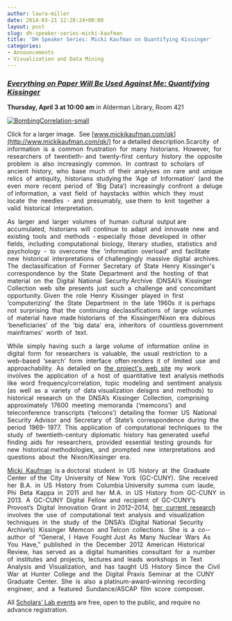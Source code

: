 ```yaml
---
author: laura-miller
date: 2014-03-21 12:28:24+00:00
layout: post
slug: dh-speaker-series-micki-kaufman
title: 'DH Speaker Series: Micki Kaufman on Quantifying Kissinger'
categories:
- Announcements
- Visualization and Data Mining
---
```


### [_**Everything on Paper Will Be Used Against Me: Quantifying Kissinger**_](http://www.mickikaufman.com/qk/)


**Thursday, April 3 at 10:00 am**
in Alderman Library, Room 421

[![BombingCorrelation-small](http://static.scholarslab.org/wp-content/uploads/2014/03/BombingCorrelation-big-300x177.jpg)](http://static.scholarslab.org/wp-content/uploads/2014/03/BombingCorrelation-big.jpg)

Click for a larger image.  See [www.mickikaufman.com/qk](http://www.mickikaufman.com/qk/) for a detailed description.Scarcity  of  information  is  a  common  frustration  for  many  historians.  However,  for  researchers  of  twentieth-­ and  twenty-­first  century  history  the  opposite  problem  is  also  increasingly  common.  In  contrast  to  scholars  of ancient  history,  who  base  much  of  their  analyses  on  rare  and  unique  relics  of  antiquity,  historians  studying the  ‘Age  of  Information’  (and  the  even  more  recent  period  of  ‘Big  Data’)  increasingly  confront  a  deluge  of information,  a  vast  field  of  haystacks  within  which  they  must  locate  the  needles  -­  and  presumably,  use them  to  knit  together  a  valid  historical  interpretation.

As  larger  and  larger  volumes  of  human  cultural  output are  accumulated,  historians  will  continue  to  adapt  and  innovate  new  and  existing  tools  and  methods  -­ especially  those  developed  in  other  fields,  including  computational  biology,  literary  studies,  statistics  and psychology  -­  to  overcome  the  ‘information  overload’  and  facilitate  new  historical  interpretations  of challengingly  massive  digital  archives.    The  declassification  of  Former  Secretary  of  State  Henry  Kissinger's correspondence  by  the  State  Department  and  the  hosting  of  that  material  on  the  Digital  National  Security Archive  (DNSA)’s  Kissinger  Collection  web  site  presents  just  such  a  challenge  and  concomitant  opportunity. Given  the  role  Henry  Kissinger  played  in  first  ‘computerizing’  the  State  Department  in  the  late  1960s  it  is perhaps  not  surprising  that  the  continuing  declassifications  of  large  volumes  of  material  have  made historians  of  the  Kissinger/Nixon  era  dubious  ‘beneficiaries’  of  the  'big  data'  era,  inheritors  of  countless government  mainframes’  worth  of  text.

While  simply  having  such  a  large  volume  of  information  online  in digital  form  for  researchers  is  valuable,  the  usual  restriction  to  a  web-­based  ‘search’  form  interface  often renders  it  of  limited  use  and  approachability.  As  detailed  on  [the  project's  web  site](http://www.mickikaufman.com/qk/)  my  work  involves  the  application  of  a  host  of  quantitative  text  analysis methods  like  word  frequency/correlation,  topic  modeling  and  sentiment  analysis  (as  well  as  a  variety  of  data visualization  deisgns  and  methods)  to  historical  research  on  the  DNSA’s  Kissinger  Collection,  comprising approximately  17600  meeting  memoranda  (‘memcons’)  and  teleconference  transcripts  (‘telcons’)  detailing the  former  US  National  Security  Advisor  and  Secretary  of  State’s  correspondence  during  the  period  1969-­ 1977.  This  application  of  computational  techniques  to  the  study  of  twentieth-­century  diplomatic  history  has generated  useful  finding  aids  for  researchers,  provided  essential  testing  grounds  for  new  historical methodologies,  and  prompted  new  interpretations  and  questions  about  the  Nixon/Kissinger  era.

[Micki  Kaufman](http://www.mickikaufman.com/)  is a doctoral  student  in  US  history  at  the  Graduate  Center  of the  City  University  of  New  York  (GC-­CUNY).  She  received  her  B.A.  in  US  History  from  Columbia University  summa  cum  laude,  Phi  Beta  Kappa  in  2011  and  her  M.A.  in  US  History  from  GC-­CUNY  in 2013.  A  GC-­CUNY  Digital  Fellow  and  recipient  of  GC-­CUNY’s  Provost’s  Digital  Innovation  Grant  in 2012–2014,  [her  current  research](http://www.mickikaufman.com/qk/)  involves  the  use  of  computational  text  analysis  and  visualization techniques  in  the  study  of  the  DNSA’s  (Digital  National  Security  Archive’s)  Kissinger  Memcon  and Telcon  collections.  She  is  a  co-­author  of  “General,  I  Have  Fought Just  As  Many  Nuclear  Wars  As  You  Have,”  published  in  the  December  2012  American  Historical Review,  has  served  as  a  digital  humanities  consultant  for  a  number  of  institutes  and  projects,  lectures and  leads  workshops  in  Text  Analysis  and  Visualization,  and  has  taught  US  History  Since  the  Civil War  at  Hunter  College  and  the  Digital  Praxis  Seminar  at  the  CUNY  Graduate  Center.  She  is  also  a platinum-­award-­winning  recording  engineer,  and  a  featured  Sundance/ASCAP  film  score  composer.

All [Scholars’ Lab events](http://www.scholarslab.org/events/) are free, open to the public, and require no advance registration.
